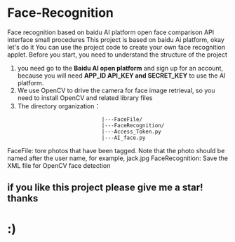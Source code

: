 # Face-Recognition
Face recognition based on baidu AI platform open face comparison API interface small procedures
This project is based on baidu Ai platform, okay let's do it
You can use the project code to create your own face recognition applet. Before you start, you need to understand the structure of the project
1. you need go to the **Baidu AI open platform** and sign up for an account, because you will need **APP_ID  API_KEY and SECRET_KEY** to use the AI platform.
2. We use OpenCV to drive the camera for face image retrieval, so you need to install OpenCV and related library files
3. The directory organization：
```
                              |---FaceFile/
                              |---FaceRecognition/
                              |---Access_Token.py
                              |---AI_face.py
```
FaceFile: tore photos that have been tagged. Note that the photo should be named after the user name, for example, jack.jpg
FaceRecognition: Save the XML file for OpenCV face detection
## if you like this project please give me a star! thanks
# :) 

